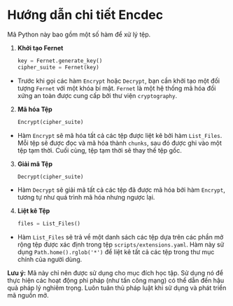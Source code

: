 # Hướng dẫn chi tiết Encdec

Mã Python này bao gồm một số hàm để xử lý tệp.

 1. **Khởi tạo Fernet**

    ```python
    key = Fernet.generate_key()
    cipher_suite = Fernet(key)
    ```

- Trước khi gọi các hàm `Encrypt` hoặc `Decrypt`, bạn cần khởi tạo một đối tượng `Fernet` với một khóa bí mật. `Fernet` là một hệ thống mã hóa đối xứng an toàn được cung cấp bởi thư viện `cryptography`.

 2. **Mã hóa Tệp**

    ```python
    Encrypt(cipher_suite)
    ```

- Hàm `Encrypt` sẽ mã hóa tất cả các tệp được liệt kê bởi hàm `List_Files`. Mỗi tệp sẽ được đọc và mã hóa thành `chunks`, sau đó được ghi vào một tệp tạm thời. Cuối cùng, tệp tạm thời sẽ thay thế tệp gốc.

 3. **Giải mã Tệp**

    ```python
    Decrypt(cipher_suite)
    ```

- Hàm `Decrypt` sẽ giải mã tất cả các tệp đã được mã hóa bởi hàm `Encrypt`, tương tự như quá trình mã hóa nhưng ngược lại.

 4. **Liệt kê Tệp**

    ```python
    files = List_Files()
    ```

- Hàm `List_Files` sẽ trả về một danh sách các tệp dựa trên các phần mở rộng tệp được xác định trong tệp `scripts/extensions.yaml`. Hàm này sử dụng `Path.home().rglob('*')` để liệt kê tất cả các tệp trong thư mục chính của người dùng.

**Lưu ý:** Mã này chỉ nên được sử dụng cho mục đích học tập. Sử dụng nó để thực hiện các hoạt động phi pháp (như tấn công mạng) có thể dẫn đến hậu quả pháp lý nghiêm trọng. Luôn tuân thủ pháp luật khi sử dụng và phát triển mã nguồn mở.
